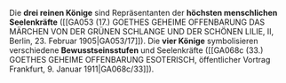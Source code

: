 
Die **drei reinen Könige** sind Repräsentanten der **höchsten menschlichen Seelenkräfte** ([[GA053 (17.) GOETHES GEHEIME OFFENBARUNG DAS MÄRCHEN VON DER GRÜNEN SCHLANGE UND DER SCHÖNEN LILIE, II, Berlin, 23. Februar 1905|GA053/17]]). Die **vier Könige** symbolisieren verschiedene **Bewusstseinsstufen** und Seelenkräfte ([[GA068c (33.) GOETHES GEHEIME OFFENBARUNG ESOTERISCH, öffentlicher Vortrag Frankfurt, 9. Januar 1911|GA068c/33]]).
